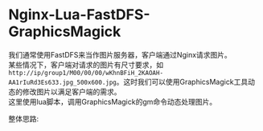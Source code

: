 # Nginx-Lua-FastDFS-GraphicsMagick

我们通常使用FastDFS来当作图片服务器，客户端通过Nginx请求图片。<br/>
某些情况下，客户端对请求的图片有尺寸要求，如  `http://ip/group1/M00/00/00/wKhnBFiH_2KAOAH-AA1rIuRd3Es633.jpg_500x600.jpg`。这时我们可以使用GraphicsMagick工具动态的修改图片以满足客户端的需求。<br/>
这里使用lua脚本，调用GraphicsMagick的gm命令动态处理图片。<br/>

整体思路:
